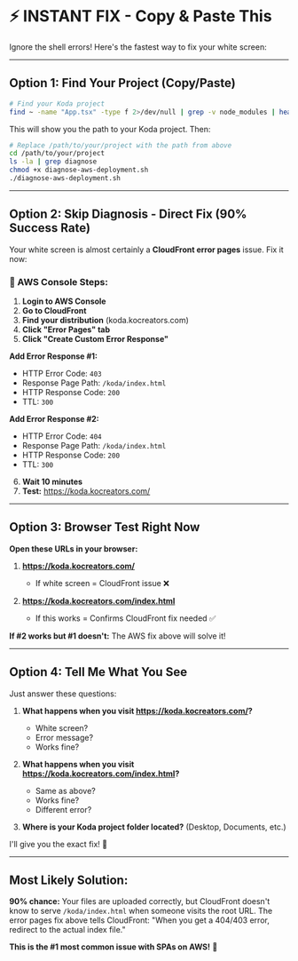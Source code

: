 # ⚡ **INSTANT FIX - Copy & Paste This**

Ignore the shell errors! Here's the fastest way to fix your white screen:

---

## **Option 1: Find Your Project (Copy/Paste)**

```bash
# Find your Koda project
find ~ -name "App.tsx" -type f 2>/dev/null | grep -v node_modules | head -1
```

This will show you the path to your Koda project. Then:

```bash
# Replace /path/to/your/project with the path from above
cd /path/to/your/project
ls -la | grep diagnose
chmod +x diagnose-aws-deployment.sh
./diagnose-aws-deployment.sh
```

---

## **Option 2: Skip Diagnosis - Direct Fix (90% Success Rate)**

Your white screen is almost certainly a **CloudFront error pages** issue. Fix it now:

### **🔧 AWS Console Steps:**
1. **Login to AWS Console**
2. **Go to CloudFront**
3. **Find your distribution** (koda.kocreators.com)
4. **Click "Error Pages" tab**
5. **Click "Create Custom Error Response"**

**Add Error Response #1:**
- HTTP Error Code: `403`
- Response Page Path: `/koda/index.html`
- HTTP Response Code: `200`
- TTL: `300`

**Add Error Response #2:**
- HTTP Error Code: `404` 
- Response Page Path: `/koda/index.html`
- HTTP Response Code: `200`
- TTL: `300`

6. **Wait 10 minutes**
7. **Test:** https://koda.kocreators.com/

---

## **Option 3: Browser Test Right Now**

**Open these URLs in your browser:**

1. **https://koda.kocreators.com/** 
   - If white screen = CloudFront issue ❌
   
2. **https://koda.kocreators.com/index.html**
   - If this works = Confirms CloudFront fix needed ✅

**If #2 works but #1 doesn't:** The AWS fix above will solve it!

---

## **Option 4: Tell Me What You See**

Just answer these questions:

1. **What happens when you visit https://koda.kocreators.com/?**
   - White screen?
   - Error message? 
   - Works fine?

2. **What happens when you visit https://koda.kocreators.com/index.html?**
   - Same as above?
   - Works fine?
   - Different error?

3. **Where is your Koda project folder located?** (Desktop, Documents, etc.)

I'll give you the exact fix! 🎯

---

## **Most Likely Solution:**

**90% chance:** Your files are uploaded correctly, but CloudFront doesn't know to serve `/koda/index.html` when someone visits the root URL. The error pages fix above tells CloudFront: "When you get a 404/403 error, redirect to the actual index file."

**This is the #1 most common issue with SPAs on AWS!** 🚀